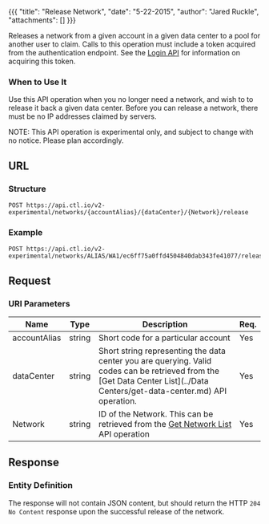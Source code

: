 {{{
  "title": "Release Network",
  "date": "5-22-2015",
  "author": "Jared Ruckle",
  "attachments": []
}}}

Releases a network from a given account in a given data center to a pool for another user to claim. Calls to this operation must include a token acquired from the authentication endpoint. See the [Login API](../Authentication/login.md) for information on acquiring this token.

### When to Use It

Use this API operation when you no longer need a network, and wish to to release it back a given data center. Before you can release a network, there must be no IP addresses claimed by servers.

  NOTE: This API operation is experimental only, and subject to change with no notice. Please plan accordingly.

## URL

### Structure

    POST https://api.ctl.io/v2-experimental/networks/{accountAlias}/{dataCenter}/{Network}/release

### Example

    POST https://api.ctl.io/v2-experimental/networks/ALIAS/WA1/ec6ff75a0ffd4504840dab343fe41077/release

## Request

### URI Parameters

| Name | Type | Description | Req. |
| --- | --- | --- | --- |
| accountAlias | string | Short code for a particular account | Yes |
| dataCenter | string | Short string representing the data center you are querying. Valid codes can be retrieved from the [Get Data Center List](../Data Centers/get-data-center.md) API operation. | Yes |
| Network | string | ID of the Network. This can be retrieved from the [Get Network List](../Networks/get-network-list.md) API operation | Yes |

## Response

### Entity Definition

The response will not contain JSON content, but should return the HTTP `204 No Content` response upon the successful release of the network.

